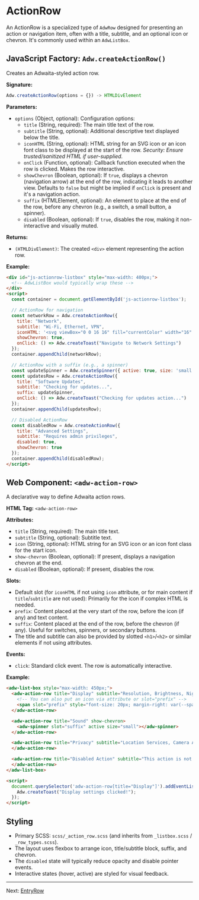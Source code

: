 # ActionRow

An ActionRow is a specialized type of `AdwRow` designed for presenting an action or navigation item, often with a title, subtitle, and an optional icon or chevron. It's commonly used within an `AdwListBox`.

## JavaScript Factory: `Adw.createActionRow()`

Creates an Adwaita-styled action row.

**Signature:**

```javascript
Adw.createActionRow(options = {}) -> HTMLDivElement
```

**Parameters:**

*   `options` (Object, optional): Configuration options:
    *   `title` (String, required): The main title text of the row.
    *   `subtitle` (String, optional): Additional descriptive text displayed below the title.
    *   `iconHTML` (String, optional): HTML string for an SVG icon or an icon font class to be displayed at the start of the row. *Security: Ensure trusted/sanitized HTML if user-supplied.*
    *   `onClick` (Function, optional): Callback function executed when the row is clicked. Makes the row interactive.
    *   `showChevron` (Boolean, optional): If `true`, displays a chevron (navigation arrow) at the end of the row, indicating it leads to another view. Defaults to `false` but might be implied if `onClick` is present and it's a navigation action.
    *   `suffix` (HTMLElement, optional): An element to place at the end of the row, before any chevron (e.g., a switch, a small button, a spinner).
    *   `disabled` (Boolean, optional): If `true`, disables the row, making it non-interactive and visually muted.

**Returns:**

*   `(HTMLDivElement)`: The created `<div>` element representing the action row.

**Example:**

```html
<div id="js-actionrow-listbox" style="max-width: 400px;">
  <!-- AdwListBox would typically wrap these -->
</div>
<script>
  const container = document.getElementById('js-actionrow-listbox');

  // ActionRow for navigation
  const networkRow = Adw.createActionRow({
    title: "Network",
    subtitle: "Wi-Fi, Ethernet, VPN",
    iconHTML: '<svg viewBox="0 0 16 16" fill="currentColor" width="16" height="16"><path d="M8 0C3.582 0 0 3.582 0 8s3.582 8 8 8 8-3.582 8-8-3.582-8-8-8Zm0 1c3.866 0 7 3.134 7 7s-3.134 7-7 7-7-3.134-7-7 3.134-7 7-7Z"/><path d="M7.5 4.5h1v3h-1v-3Zm0 4h1v3h-1v-3Z"/></svg>', // Example icon
    showChevron: true,
    onClick: () => Adw.createToast("Navigate to Network Settings")
  });
  container.appendChild(networkRow);

  // ActionRow with a suffix (e.g., a spinner)
  const updateSpinner = Adw.createSpinner({ active: true, size: 'small' }); // Assuming AdwSpinner exists
  const updatesRow = Adw.createActionRow({
    title: "Software Updates",
    subtitle: "Checking for updates...",
    suffix: updateSpinner,
    onClick: () => Adw.createToast("Checking for updates action...")
  });
  container.appendChild(updatesRow);

  // Disabled ActionRow
  const disabledRow = Adw.createActionRow({
    title: "Advanced Settings",
    subtitle: "Requires admin privileges",
    disabled: true,
    showChevron: true
  });
  container.appendChild(disabledRow);
</script>
```

## Web Component: `<adw-action-row>`

A declarative way to define Adwaita action rows.

**HTML Tag:** `<adw-action-row>`

**Attributes:**

*   `title` (String, required): The main title text.
*   `subtitle` (String, optional): Subtitle text.
*   `icon` (String, optional): HTML string for an SVG icon or an icon font class for the start icon.
*   `show-chevron` (Boolean, optional): If present, displays a navigation chevron at the end.
*   `disabled` (Boolean, optional): If present, disables the row.

**Slots:**

*   Default slot (for `iconHTML` if not using `icon` attribute, or for main content if `title`/`subtitle` are not used): Primarily for the icon if complex HTML is needed.
*   `prefix`: Content placed at the very start of the row, before the icon (if any) and text content.
*   `suffix`: Content placed at the end of the row, before the chevron (if any). Useful for switches, spinners, or secondary buttons.
*   The title and subtitle can also be provided by slotted `<h1>`/`<h2>` or similar elements if not using attributes.

**Events:**
*   `click`: Standard click event. The row is automatically interactive.

**Example:**

```html
<adw-list-box style="max-width: 450px;">
  <adw-action-row title="Display" subtitle="Resolution, Brightness, Night Light" show-chevron>
    <!-- You can also put an icon via attribute or slot="prefix" -->
    <span slot="prefix" style="font-size: 20px; margin-right: var(--spacing-s);">🖥️</span>
  </adw-action-row>

  <adw-action-row title="Sound" show-chevron>
    <adw-spinner slot="suffix" active size="small"></adw-spinner>
  </adw-action-row>

  <adw-action-row title="Privacy" subtitle="Location Services, Camera Access" icon="<svg viewBox='0 0 16 16'><!-- lock icon --><path d='M8 1a2 2 0 00-2 2v2H5a1 1 0 00-1 1v5a1 1 0 001 1h6a1 1 0 001-1V6a1 1 0 00-1-1H9V3a2 2 0 00-2-2zm0 1a1 1 0 011 1v2H7V3a1 1 0 011-1z'/></svg>" show-chevron>
  </adw-action-row>

  <adw-action-row title="Disabled Action" subtitle="This action is not available" disabled show-chevron>
  </adw-action-row>
</adw-list-box>

<script>
  document.querySelector('adw-action-row[title="Display"]').addEventListener('click', () => {
    Adw.createToast("Display settings clicked!");
  });
</script>
```

## Styling

*   Primary SCSS: `scss/_action_row.scss` (and inherits from `_listbox.scss` / `_row_types.scss`).
*   The layout uses flexbox to arrange icon, title/subtitle block, suffix, and chevron.
*   The `disabled` state will typically reduce opacity and disable pointer events.
*   Interactive states (hover, active) are styled for visual feedback.

---
Next: [EntryRow](./entryrow.md)
